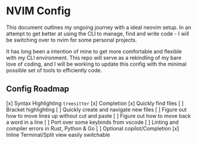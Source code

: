 # NVIM Config

This document outlines my ongoing journey with a ideal neovim setup. 
In an attempt to get better at using the CLI to manage, find and write code - 
I will be switching over to nvim for some personal projects.

It has long been a intention of mine to get more comfortable and flexible with my CLI environment. 
This repo will serve as a rekindling of my bare love of coding, and I will be working to update this config with the minimal possible set of tools to efficiently code.

## Config Roadmap

[x] Syntax Highlighting `treesitter`
[x] Completion
[x] Quickly find files
[ ] Bracket highlighting
[ ] Quickly create and navigate new files
[ ] Figure out how to move lines up without cut and paste
[ ] Figure out how to move back a word in a line
[ ] Port over some keybinds from vscode
[ ] Linting and compiler errors in Rust, Python & Go
[ ] Optional copilot/Completion
[x] Inline Terminal/Split view easily switchable
